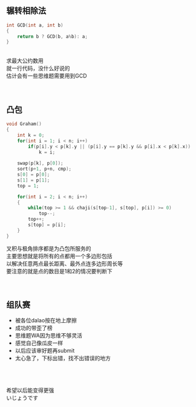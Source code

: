 ## 辗转相除法
```cpp
int GCD(int a, int b)
{
	return b ? GCD(b, a%b): a;
}
```
<br>
求最大公约数用<br>
就一行代码，没什么好说的<br>
估计会有一些思维题需要用到GCD<br>
<br><br>

## 凸包
```cpp
void Graham()
{
	int k = 0;
	for(int i = 1; i < n; i++)
		if(p[i].y < p[k].y || (p[i].y == p[k].y && p[i].x < p[k].x))
			k = i;
	
	swap(p[k], p[0]);
	sort(p+1, p+n, cmp);
	s[0] = p[0];
	s[1] = p[1];
	top = 1;

	for(int i = 2; i < n; i++)
	{
		while(top >= 1 && chaji(s[top-1], s[top], p[i]) >= 0)
			top--;
		top++;
		s[top] = p[i];
	}
}
```
叉积与极角排序都是为凸包所服务的<br>
主要思想就是将所有的点都用一个多边形包括<br>
以解决任意两点最长距离、最外点连多边形周长等<br>
要注意的就是点的数目是1和2的情况要判断下<br>
<br><br>

## 组队赛
- 被各位dalao按在地上摩擦
- 成功的带歪了榜
- 思维题WA因为思维不够灵活
- 感觉自己像瓜皮一样
- 以后应该审好题再submit
- 太心急了，下标出错，找不出错误的地方
<br><br><br><br>

希望以后能变得更强<br>
いじょうです

